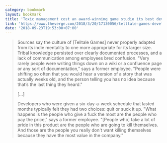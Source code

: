 ```yaml
---
category: bookmark
layout: bookmark
title: 'Toxic management cost an award-winning game studio its best developers'
link: 'https://www.theverge.com/2018/3/20/17130056/telltale-games-developer-layoffs-toxic-video-game-industry'
date: '2018-09-23T19:53:00+07:00'
---
```


> Sources say the culture of [Telltale Games] never properly adapted from its indie mentality to
> one more appropriate for its larger size. Tribal knowledge persisted over clearly documented
> processes, and a lack of communication among employees bred confusion. "Very rarely people were
> writing things down on a wiki or a confluence page or any sort of documentation," says a former
> employee. "People were shifting so often that you would hear a version of a story that was
> actually weeks old, and the person telling you has no idea because that’s the last thing they
> heard."
>
> [...]
>
> Developers who were given a six-day-a-week schedule that lasted months typically felt they had
> two choices: quit or suck it up. "What happens is the people who give a fuck the most are the
> people who pay the price," says a former employee. "[People who] take a lot of pride in this
> product are the people who are going to kill themselves. And those are the people you really
> don't want killing themselves because they have the most value in the company."
